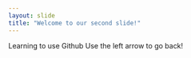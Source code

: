 ```yaml
---
layout: slide
title: "Welcome to our second slide!"
---
```

Learning to use Github
Use the left arrow to go back!
